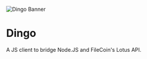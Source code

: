 ![Dingo Banner](https://raw.githubusercontent.com/JACKAL-DAO/Dingo/main/banner.png)

# Dingo

 A JS client to bridge Node.JS and FileCoin's Lotus API.
